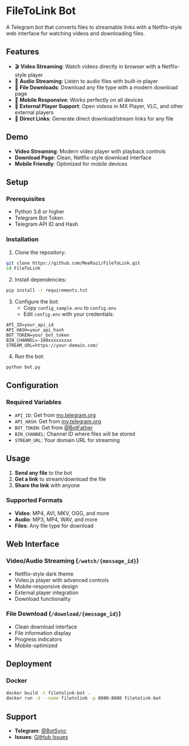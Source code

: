 # FileToLink Bot

A Telegram bot that converts files to streamable links with a Netflix-style web interface for watching videos and downloading files.

## Features

- 🎬 **Video Streaming**: Watch videos directly in browser with a Netflix-style player
- 🎵 **Audio Streaming**: Listen to audio files with built-in player
- 📁 **File Downloads**: Download any file type with a modern download page
- 📱 **Mobile Responsive**: Works perfectly on all devices
- 🎯 **External Player Support**: Open videos in MX Player, VLC, and other external players
- 🔗 **Direct Links**: Generate direct download/stream links for any file

## Demo

- **Video Streaming**: Modern video player with playback controls
- **Download Page**: Clean, Netflix-style download interface
- **Mobile Friendly**: Optimized for mobile devices

## Setup

### Prerequisites

- Python 3.8 or higher
- Telegram Bot Token
- Telegram API ID and Hash

### Installation

1. Clone the repository:
```bash
git clone https://github.com/MeeRazi/FileToLink.git
cd FileToLink
```

2. Install dependencies:
```bash
pip install -r requirements.txt
```

3. Configure the bot:
   - Copy `config_sample.env` to `config.env`
   - Edit `config.env` with your credentials:

```env
API_ID=your_api_id
API_HASH=your_api_hash
BOT_TOKEN=your_bot_token
BIN_CHANNEL=-100xxxxxxxxx
STREAM_URL=https://your-domain.com/
```

4. Run the bot:
```bash
python bot.py
```

## Configuration

### Required Variables

- `API_ID`: Get from [my.telegram.org](https://my.telegram.org)
- `API_HASH`: Get from [my.telegram.org](https://my.telegram.org)
- `BOT_TOKEN`: Get from [@BotFather](https://t.me/botfather)
- `BIN_CHANNEL`: Channel ID where files will be stored
- `STREAM_URL`: Your domain URL for streaming

## Usage

1. **Send any file** to the bot
2. **Get a link** to stream/download the file
3. **Share the link** with anyone

### Supported Formats

- **Video**: MP4, AVI, MKV, OGG, and more
- **Audio**: MP3, MP4, WAV, and more
- **Files**: Any file type for download

## Web Interface

### Video/Audio Streaming (`/watch/{message_id}`)
- Netflix-style dark theme
- Video.js player with advanced controls
- Mobile-responsive design
- External player integration
- Download functionality

### File Download (`/download/{message_id}`)
- Clean download interface
- File information display
- Progress indicators
- Mobile-optimized

## Deployment

### Docker

```bash
docker build -t filetolink-bot .
docker run -d --name filetolink -p 8080:8080 filetolink-bot
```

## Support

- **Telegram**: [@BotSync](https://t.me/botsync)
- **Issues**: [GitHub Issues](https://github.com/MeeRazi/FileToLink/issues)